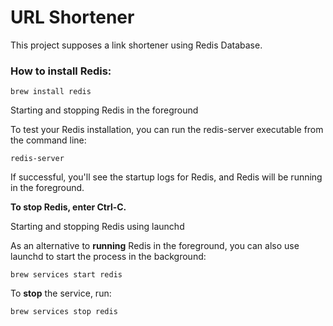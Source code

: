 # URL Shortener
This project supposes a link shortener using Redis Database.

### How to install Redis:
```
brew install redis
```

Starting and stopping Redis in the foreground

To test your Redis installation, you can run the redis-server executable from the command line:
```
redis-server
```

If successful, you'll see the startup logs for Redis, and Redis will be running in the foreground.

**To stop Redis, enter Ctrl-C.**

Starting and stopping Redis using launchd

As an alternative to **running** Redis in the foreground, you can also use launchd to start the process in the background:
```
brew services start redis
```

To **stop** the service, run:
```
brew services stop redis
```

